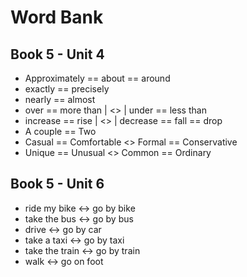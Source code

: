 # Word Bank

## Book 5 - Unit 4

- Approximately == about == around
- exactly == precisely
- nearly == almost
- over == more than | <> | under == less than
- increase == rise | <> | decrease == fall == drop
- A couple == Two
- Casual == Comfortable <> Formal == Conservative
- Unique == Unusual <> Common == Ordinary


## Book 5 - Unit 6

- ride my bike <-> go by bike
- take the bus <-> go by bus
- drive <->  go by car 
- take a taxi <-> go by taxi 
- take the train <-> go by train 
- walk <-> go on foot

